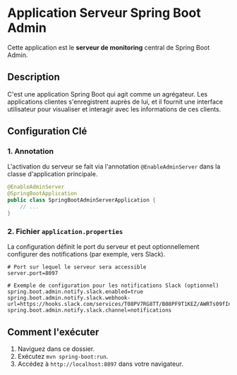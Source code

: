 # Application Serveur Spring Boot Admin

Cette application est le **serveur de monitoring** central de Spring Boot Admin.

## Description

C'est une application Spring Boot qui agit comme un agrégateur. Les applications clientes s'enregistrent auprès de lui, et il fournit une interface utilisateur pour visualiser et interagir avec les informations de ces clients.

## Configuration Clé

### 1. Annotation

L'activation du serveur se fait via l'annotation `@EnableAdminServer` dans la classe d'application principale.

```java
@EnableAdminServer
@SpringBootApplication
public class SpringBootAdminServerApplication {
    // ...
}
```

### 2. Fichier `application.properties`

La configuration définit le port du serveur et peut optionnellement configurer des notifications (par exemple, vers Slack).

```properties
# Port sur lequel le serveur sera accessible
server.port=8097

# Exemple de configuration pour les notifications Slack (optionnel)
spring.boot.admin.notify.slack.enabled=true
spring.boot.admin.notify.slack.webhook-url=https://hooks.slack.com/services/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
spring.boot.admin.notify.slack.channel=notifications
```

## Comment l'exécuter

1.  Naviguez dans ce dossier.
2.  Exécutez `mvn spring-boot:run`.
3.  Accédez à `http://localhost:8097` dans votre navigateur.
